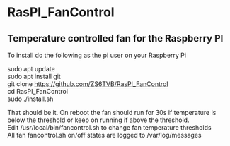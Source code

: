 # RasPI_FanControl
## Temperature controlled fan for the Raspberry PI
To install do the following as the pi user on your Raspberry Pi  
  
sudo apt update  
sudo apt install git  
git clone https://github.com/ZS6TVB/RasPI_FanControl  
cd RasPI_FanControl  
sudo ./install.sh  
  
That should be it.  On reboot the fan should run for 30s if temperature is below the threshold or keep on running if above the threshold.  
Edit /usr/local/bin/fancontrol.sh to change fan temperature thresholds  
All fan fancontrol.sh on/off states are logged to /var/log/messages


